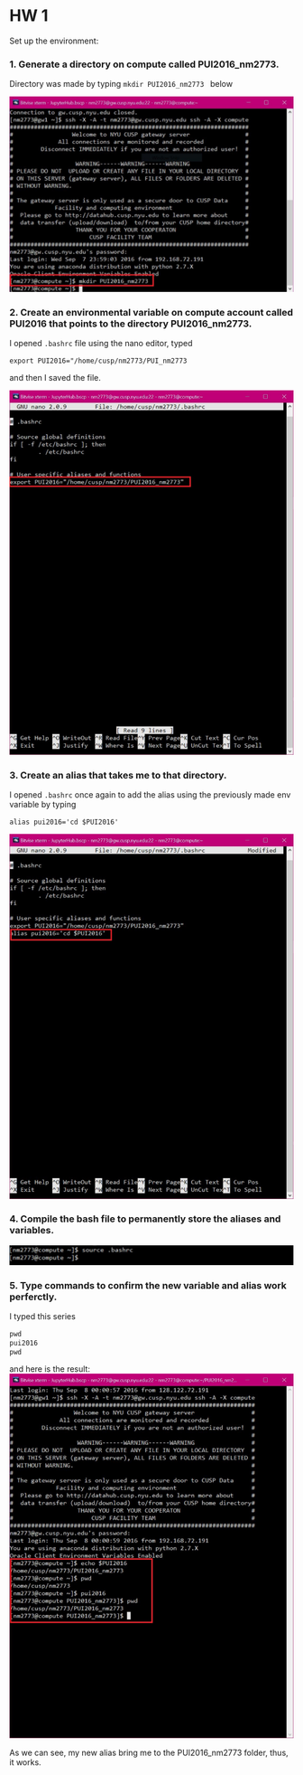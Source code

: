 # HW 1
Set up the environment: 

### 1. Generate a directory on compute called PUI2016_nm2773.

Directory was made by typing 
	```
	mkdir PUI2016_nm2773 
	```
	below
	
![Screenshot 1: make a directory](/HW1_nm2773/01-create-directory.JPG)

### 2. Create an environmental variable on compute account called PUI2016 that points to the directory PUI2016_nm2773. 

I opened
	```
	.bashrc
	```
file using the nano editor, typed

	export PUI2016="/home/cusp/nm2773/PUI_nm2773

and then I saved the file.

![Screenshot 2: create environmental variable ](/HW1_nm2773/02-add-enviromental-variable.JPG)

### 3. Create an alias that takes me to that directory. 

I opened
	```
	.bashrc
	```
once again to add the alias using the previously made env variable by typing

	alias pui2016='cd $PUI2016'


![Screenshot 3: create alias](/HW1_nm2773/03-create-alias.JPG)

### 4. Compile the bash file to permanently store the aliases and variables.

![Screenshot 4: compile bash](/HW1_nm2773/04-compile-bash-file.JPG)

### 5. Type commands to confirm the new variable and alias work perferctly.

I typed this series

	pwd
	pui2016
	pwd

and here is the result:
![Screenshot 5: type commands](/HW1_nm2773/05-type-commands.JPG)

As we can see, my new alias bring me to the PUI2016_nm2773 folder, thus, it works.
